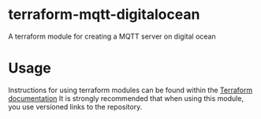 # terraform-mqtt-digitalocean
A terraform module for creating a MQTT server on digital ocean

# Usage 
Instructions for using terraform modules can be found within the [Terraform documentation](https://www.terraform.io/docs/modules/usage.html)
It is strongly recommended that when using this module, you use versioned links to the repository.
